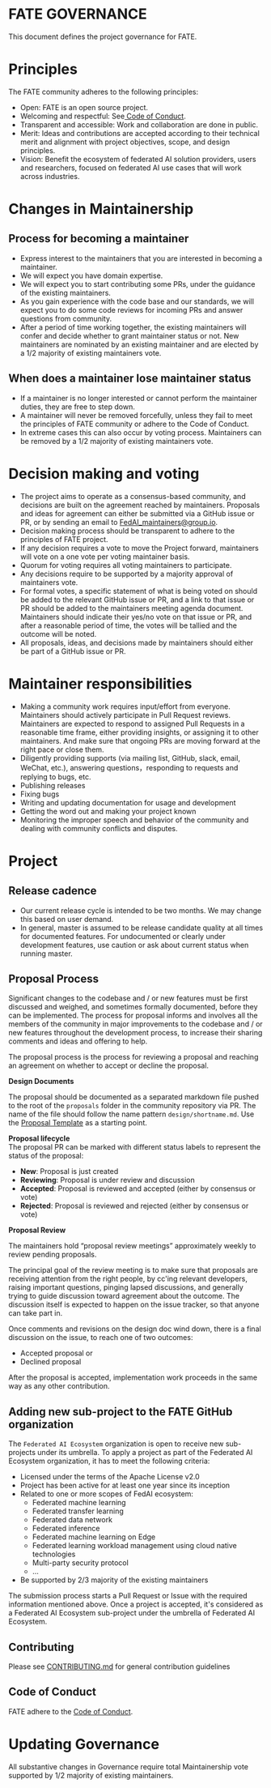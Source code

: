 # **FATE GOVERNANCE** #

This document defines the project governance for FATE.
# Principles #
The FATE community adheres to the following principles:

- Open: FATE is an open source project.
- Welcoming and respectful: See[ Code of Conduct](./CODE_OF_CONDUCT.md). 
- Transparent and accessible: Work and collaboration are done in public.
- Merit: Ideas and contributions are accepted according to their technical merit and alignment with project objectives, scope, and design principles.
- Vision: Benefit the ecosystem of federated AI solution providers, users and researchers, focused on federated AI use cases that will work across industries.

# Changes in Maintainership #
## Process for becoming a maintainer ##
- Express interest to the maintainers that you are interested in becoming a maintainer. 
- We will expect you have domain expertise.
- We will expect you to start contributing some PRs, under the guidance of the existing maintainers.
- As you gain experience with the code base and our standards, we will expect you to do some code reviews for incoming PRs and answer questions from community.
- After a period of time working together, the existing maintainers will confer and decide whether to grant maintainer status or not. New maintainers are nominated by an existing maintainer and are elected by a 1/2 majority of existing maintainers vote.
## When does a maintainer lose maintainer status ##
- If a maintainer is no longer interested or cannot perform the maintainer duties, they are free to step down.
- A maintainer will never be removed forcefully, unless they fail to meet the principles of FATE community or adhere to the Code of Conduct.
- In extreme cases this can also occur by voting process. Maintainers can be removed by a 1/2 majority of existing maintainers vote.
# Decision making and voting #
- The project aims to operate as a consensus-based community, and decisions are built on the agreement reached by maintainers. Proposals and ideas for agreement can either be submitted via a GitHub issue or PR, or by sending an email to [FedAI_maintainers@group.io](https://groups.io/g/FedAI-maintainers).
- Decision making process should be transparent to adhere to the principles of FATE project.
- If any decision requires a vote to move the Project forward, maintainers will vote on a one vote per voting maintainer basis.
- Quorum for voting requires all voting maintainers to participate. 
- Any decisions require to be supported by a majority approval of maintainers vote.
- For formal votes, a specific statement of what is being voted on should be added to the relevant GitHub issue or PR, and a link to that issue or PR should be added to the maintainers meeting agenda document. Maintainers should indicate their yes/no vote on that issue or PR, and after a reasonable period of time, the votes will be tallied and the outcome will be noted.
- All proposals, ideas, and decisions made by maintainers should either be part of a GitHub issue or PR.
# Maintainer responsibilities #
- Making a community work requires input/effort from everyone. Maintainers should actively participate in Pull Request reviews. Maintainers are expected to respond to assigned Pull Requests in a reasonable time frame, either providing insights, or assigning it to other maintainers. And make sure that ongoing PRs are moving forward at the right pace or close them.
- Diligently providing supports (via mailing list, GitHub, slack, email, WeChat, etc.), answering questions，responding to requests and replying to bugs, etc.
- Publishing releases
- Fixing bugs
- Writing and updating documentation for usage and development
- Getting the word out and making your project known 
- Monitoring the improper speech and behavior of the community and dealing with community conflicts and disputes. 
# Project #
## Release cadence ##
- Our current release cycle is intended to be two months. We may change this based on user demand.
- In general, master is assumed to be release candidate quality at all times for documented features. For undocumented or clearly under development features, use caution or ask about current status when running master.
## Proposal Process ##
Significant changes to the codebase and / or new features must be first discussed and weighed, and sometimes formally documented, before they can be implemented. The process for proposal informs and involves all the members of the community in major improvements to the codebase and / or new features throughout the development process, to increase their sharing comments and ideas and offering to help.

The proposal process is the process for reviewing a proposal and reaching an agreement on whether to accept or decline the proposal.

**Design Documents**

The proposal should be documented as a separated markdown file pushed to the root of the `proposals` folder in the community repository via PR. The name of the file should follow the name pattern `design/shortname.md`.
Use the [Proposal Template](./PROPOSAL_TEMPLATE.md) as a starting point.

**Proposal lifecycle**  
The proposal PR can be marked with different status labels to represent the status of the proposal:

- **New**: Proposal is just created
- **Reviewing**: Proposal is under review and discussion
- **Accepted**: Proposal is reviewed and accepted (either by consensus or vote)
- **Rejected**: Proposal is reviewed and rejected (either by consensus or vote)

**Proposal Review**

The maintainers hold “proposal review meetings” approximately weekly to review pending proposals.

The principal goal of the review meeting is to make sure that proposals are receiving attention from the right people, by cc'ing relevant developers, raising important questions, pinging lapsed discussions, and generally trying to guide discussion toward agreement about the outcome. The discussion itself is expected to happen on the issue tracker, so that anyone can take part in.

Once comments and revisions on the design doc wind down, there is a final discussion on the issue, to reach one of two outcomes:

- Accepted proposal or
- Declined proposal

After the proposal is accepted, implementation work proceeds in the same way as any other contribution.

## Adding new sub-project to the FATE GitHub organization ##
The `Federated AI Ecosystem` organization is open to receive new sub-projects under its umbrella. To apply a project as part of the Federated AI Ecosystem organization, it has to meet the following criteria:

- Licensed under the terms of the Apache License v2.0
- Project has been active for at least one year since its inception
- Related to one or more scopes of FedAI ecosystem:
	- Federated machine learning
	- Federated transfer learning
	- Federated data network
	- Federated inference
	- Federated machine learning on Edge
	- Federated learning workload management using cloud native technologies
	- Multi-party security protocol
	- …
- Be supported by 2/3 majority of the existing maintainers

The submission process starts a Pull Request or Issue with the required information mentioned above. Once a project is accepted, it's considered as a Federated AI Ecosystem sub-project under the umbrella of Federated AI Ecosystem.
## Contributing ##
Please see [CONTRIBUTING.md](./CONTRIBUTING.md) for general contribution guidelines
## Code of Conduct ##
FATE adhere to the [Code of Conduct](./CODE_OF_CONDUCT.md).
# Updating Governance #
All substantive changes in Governance require total Maintainership vote supported by 1/2 majority of existing maintainers.

